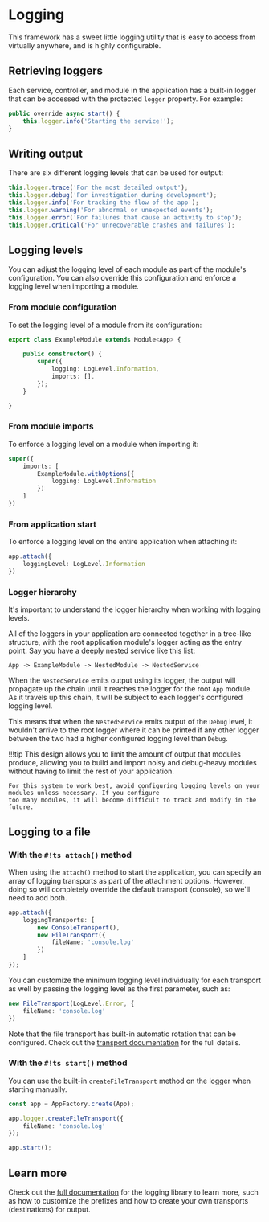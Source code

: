 # Logging

This framework has a sweet little logging utility that is easy to access from virtually anywhere, and is highly
configurable.

## Retrieving loggers

Each service, controller, and module in the application has a built-in logger that can be accessed with the protected
`logger` property. For example:

```ts
public override async start() {
	this.logger.info('Starting the service!');
}
```

## Writing output

There are six different logging levels that can be used for output:

```ts
this.logger.trace('For the most detailed output');
this.logger.debug('For investigation during development');
this.logger.info('For tracking the flow of the app');
this.logger.warning('For abnormal or unexpected events');
this.logger.error('For failures that cause an activity to stop');
this.logger.critical('For unrecoverable crashes and failures');
```

## Logging levels

You can adjust the logging level of each module as part of the module's configuration. You can also override this
configuration and enforce a logging level when importing a module.

### From module configuration

To set the logging level of a module from its configuration:

```ts
export class ExampleModule extends Module<App> {

	public constructor() {
		super({
			logging: LogLevel.Information,
			imports: [],
		});
	}

}
```

### From module imports

To enforce a logging level on a module when importing it:

```ts
super({
	imports: [
		ExampleModule.withOptions({
			logging: LogLevel.Information
		})
	]
})
```

### From application start

To enforce a logging level on the entire application when attaching it:

```ts
app.attach({
	loggingLevel: LogLevel.Information
})
```

### Logger hierarchy

It's important to understand the logger hierarchy when working with logging levels.

All of the loggers in your application are connected together in a tree-like structure, with the root application
module's logger acting as the entry point. Say you have a deeply nested service like this list:

```
App -> ExampleModule -> NestedModule -> NestedService
```

When the `NestedService` emits output using its logger, the output will propagate up the chain until it reaches the
logger for the root `App` module. As it travels up this chain, it will be subject to each logger's configured logging
level.

This means that when the `NestedService` emits output of the `Debug` level, it wouldn't arrive to the root logger where
it can be printed if any other logger between the two had a higher configured logging level than `Debug`.

!!!tip
	This design allows you to limit the amount of output that modules produce, allowing you to build and import noisy
	and debug-heavy modules without having to limit the rest of your application.

	For this system to work best, avoid configuring logging levels on your modules unless necessary. If you configure
	too many modules, it will become difficult to track and modify in the future.

## Logging to a file

### With the `#!ts attach()` method

When using the `attach()` method to start the application, you can specify an array of logging transports as part of
the attachment options. However, doing so will completely override the default transport (console), so we'll need to
add both.

```ts
app.attach({
	loggingTransports: [
		new ConsoleTransport(),
		new FileTransport({
			fileName: 'console.log'
		})
	]
});
```

You can customize the minimum logging level individually for each transport as well by passing the logging level as
the first parameter, such as:

```ts
new FileTransport(LogLevel.Error, {
	fileName: 'console.log'
})
```

Note that the file transport has built-in automatic rotation that can be configured. Check out the
[transport documentation](https://docs.bailey.sh/logging/latest/guide/transports/#file_transports) for the full details.

### With the `#!ts start()` method

You can use the built-in `createFileTransport` method on the logger when starting manually.

```ts
const app = AppFactory.create(App);

app.logger.createFileTransport({
	fileName: 'console.log'
});

app.start();
```

## Learn more

Check out the [full documentation](https://docs.bailey.sh/logging/latest/) for the logging library to learn more,
such as how to customize the prefixes and how to create your own transports (destinations) for output.

